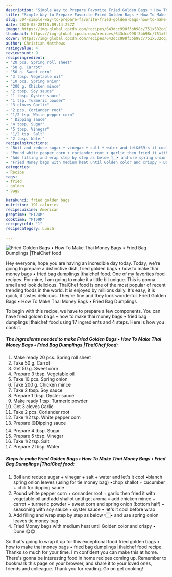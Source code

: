 ```yaml
---
description: "Simple Way to Prepare Favorite Fried Golden Bags • How To Make Thai Money Bags • Fried Bag Dumplings |ThaiChef food"
title: "Simple Way to Prepare Favorite Fried Golden Bags • How To Make Thai Money Bags • Fried Bag Dumplings |ThaiChef food"
slug: 504-simple-way-to-prepare-favorite-fried-golden-bags-how-to-make-thai-money-bags-fried-bag-dumplings-thaichef-food
date: 2020-05-28T15:09:14.257Z
image: https://img-global.cpcdn.com/recipes/643dcc998f3bb98c/751x532cq70/fried-golden-bags-•-how-to-make-thai-money-bags-•-fried-bag-dumplings-thaichef-food-recipe-main-photo.jpg
thumbnail: https://img-global.cpcdn.com/recipes/643dcc998f3bb98c/751x532cq70/fried-golden-bags-•-how-to-make-thai-money-bags-•-fried-bag-dumplings-thaichef-food-recipe-main-photo.jpg
cover: https://img-global.cpcdn.com/recipes/643dcc998f3bb98c/751x532cq70/fried-golden-bags-•-how-to-make-thai-money-bags-•-fried-bag-dumplings-thaichef-food-recipe-main-photo.jpg
author: Christian Matthews
ratingvalue: 4
reviewcount: 9
recipeingredient:
- "20 pcs. Spring roll sheet"
- "50 g. Carrot"
- "50 g. Sweet corn"
- "3 tbsp. Vegetable oil"
- "10 pcs. Spring onion"
- "200 g. Chicken mince"
- "2 tbsp. Soy sauce"
- "1 tbsp. Oyster sauce"
- "1 tsp. Turmeric powder"
- "3 cloves Garlic"
- "2 pcs. Coriander root"
- "1/2 tsp. White pepper corn"
- " Dipping sauce"
- "4 tbsp. Sugar"
- "5 tbsp. Vinegar"
- "1/2 tsp. Salt"
- "2 tbsp. Water"
recipeinstructions:
- "Boil and reduce sugar + vinegar + salt + water and let&#39;s it cool •blanch spring onion leaves (using for tie money bag) •chop shallot + cucumber + chili for dipping sauce"
- "Pound white pepper corn + coriander root + garlic then fried it with vegetable oil and add shallot until get aroma • add chicken mince + carrot + turmeric powder + sweet corn and spring onion (bottom half) • seasoning with soy sauce + oyster sauce • let&#39;s it cool before wrap"
- "Add filling and wrap step by step as below 👇🏻• and use spring onion leaves tie money bag"
- "Fried Money bags with medium heat until Golden color and crispy • Done 😋😋"
categories:
- Recipe
tags:
- fried
- golden
- bags

katakunci: fried golden bags 
nutrition: 191 calories
recipecuisine: American
preptime: "PT24M"
cooktime: "PT59M"
recipeyield: "1"
recipecategory: Lunch

---
```



![Fried Golden Bags • How To Make Thai Money Bags • Fried Bag Dumplings |ThaiChef food](https://img-global.cpcdn.com/recipes/643dcc998f3bb98c/751x532cq70/fried-golden-bags-•-how-to-make-thai-money-bags-•-fried-bag-dumplings-thaichef-food-recipe-main-photo.jpg)

Hey everyone, hope you are having an incredible day today. Today, we're going to prepare a distinctive dish, fried golden bags • how to make thai money bags • fried bag dumplings |thaichef food. One of my favorites food recipes. For mine, I am going to make it a little bit unique. This is gonna smell and look delicious.
ThaiChef food is one of the most popular of recent trending foods in the world. It is enjoyed by millions daily. It's easy, it is quick, it tastes delicious. They're fine and they look wonderful. Fried Golden Bags • How To Make Thai Money Bags • Fried Bag Dumplings 


To begin with this recipe, we have to prepare a few components. You can have fried golden bags • how to make thai money bags • fried bag dumplings |thaichef food using 17 ingredients and 4 steps. Here is how you cook it.

##### The ingredients needed to make Fried Golden Bags • How To Make Thai Money Bags • Fried Bag Dumplings |ThaiChef food:

1. Make ready 20 pcs. Spring roll sheet
1. Take 50 g. Carrot
1. Get 50 g. Sweet corn
1. Prepare 3 tbsp. Vegetable oil
1. Take 10 pcs. Spring onion
1. Take 200 g. Chicken mince
1. Take 2 tbsp. Soy sauce
1. Prepare 1 tbsp. Oyster sauce
1. Make ready 1 tsp. Turmeric powder
1. Get 3 cloves Garlic
1. Take 2 pcs. Coriander root
1. Take 1/2 tsp. White pepper corn
1. Prepare  🟡Dipping sauce
1. Prepare 4 tbsp. Sugar
1. Prepare 5 tbsp. Vinegar
1. Take 1/2 tsp. Salt
1. Prepare 2 tbsp. Water




##### Steps to make Fried Golden Bags • How To Make Thai Money Bags • Fried Bag Dumplings |ThaiChef food:

1. Boil and reduce sugar + vinegar + salt + water and let&#39;s it cool •blanch spring onion leaves (using for tie money bag) •chop shallot + cucumber + chili for dipping sauce
1. Pound white pepper corn + coriander root + garlic then fried it with vegetable oil and add shallot until get aroma • add chicken mince + carrot + turmeric powder + sweet corn and spring onion (bottom half) • seasoning with soy sauce + oyster sauce • let&#39;s it cool before wrap
1. Add filling and wrap step by step as below 👇🏻• and use spring onion leaves tie money bag
1. Fried Money bags with medium heat until Golden color and crispy • Done 😋😋




So that's going to wrap it up for this exceptional food fried golden bags • how to make thai money bags • fried bag dumplings |thaichef food recipe. Thanks so much for your time. I'm confident you can make this at home. There's gonna be interesting food in home recipes coming up. Remember to bookmark this page on your browser, and share it to your loved ones, friends and colleague. Thank you for reading. Go on get cooking!
